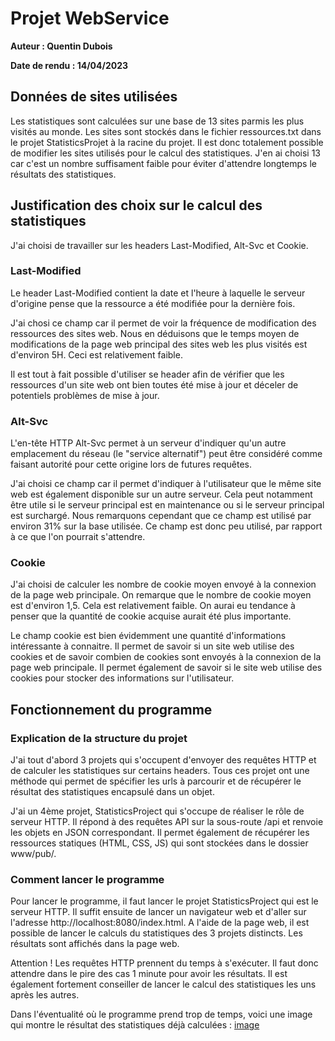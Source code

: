 # Projet WebService

**Auteur : Quentin Dubois**

**Date de rendu : 14/04/2023**

## Données de sites utilisées
Les statistiques sont calculées sur une base de 13 sites parmis les plus visités au monde. Les sites sont stockés dans le fichier ressources.txt dans le projet StatisticsProjet à la racine du projet. Il est donc totalement possible de modifier les sites utilisés pour le calcul des statistiques. J'en ai choisi 13 car c'est un nombre suffisament faible pour éviter d'attendre longtemps le résultats des statistiques.

## Justification des choix sur le calcul des statistiques

J'ai choisi de travailler sur les headers Last-Modified, Alt-Svc et Cookie.

### Last-Modified
Le header Last-Modified contient la date et l'heure à laquelle le serveur d'origine pense que la ressource a été modifiée pour la dernière fois.

J'ai chosi ce champ car il permet de voir la fréquence de modification des ressources des sites web. Nous en déduisons que le temps moyen de modifications de la page web principal des sites web les plus visités est d'environ 5H. Ceci est relativement faible. 

Il est tout à fait possible d'utiliser se header afin de vérifier que les ressources d'un site web ont bien toutes été mise à jour et déceler de potentiels problèmes de mise à jour.

### Alt-Svc
L'en-tête HTTP Alt-Svc permet à un serveur d'indiquer qu'un autre emplacement du réseau (le "service alternatif") peut être considéré comme faisant autorité pour cette origine lors de futures requêtes.

J'ai choisi ce champ car il permet d'indiquer à l'utilisateur que le même site web est également disponible sur un autre serveur. Cela peut notamment être utile si le serveur principal est en maintenance ou si le serveur principal est surchargé. Nous remarquons cependant que ce champ est utilisé par environ 31% sur la base utilisée.
Ce champ est donc peu utilisé, par rapport à ce que l'on pourrait s'attendre.

### Cookie
J'ai choisi de calculer les nombre de cookie moyen envoyé à la connexion de la page web principale. On remarque que le nombre de cookie moyen est d'environ 1,5. Cela est relativement faible. On aurai eu tendance à penser que la quantité de cookie acquise aurait été plus importante.

Le champ cookie est bien évidemment une quantité d'informations intéressante à connaitre. Il permet de savoir si un site web utilise des cookies et de savoir combien de cookies sont envoyés à la connexion de la page web principale. Il permet également de savoir si le site web utilise des cookies pour stocker des informations sur l'utilisateur.

## Fonctionnement du programme

### Explication de la structure du projet

J'ai tout d'abord 3 projets qui s'occupent d'envoyer des requêtes HTTP et de calculer les statistiques sur certains headers. Tous ces projet ont une méthode qui permet de spécifier les urls à parcourir et de récupérer le résultat des statistiques encapsulé dans un objet.

J'ai un 4ème projet, StatisticsProject qui s'occupe de réaliser le rôle de serveur HTTP. Il répond à des requêtes API sur la sous-route /api et renvoie les objets en JSON correspondant. Il permet également de récupérer les ressources statiques (HTML, CSS, JS) qui sont stockées dans le dossier www/pub/.

### Comment lancer le programme

Pour lancer le programme, il faut lancer le projet StatisticsProject qui est le serveur HTTP. Il suffit ensuite de lancer un navigateur web et d'aller sur l'adresse http://localhost:8080/index.html. A l'aide de la page web, il est possible de lancer le calculs du statistiques des 3 projets distincts. Les résultats sont affichés dans la page web.

Attention ! Les requêtes HTTP prennent du temps à s'exécuter. Il faut donc attendre dans le pire des cas 1 minute pour avoir les résultats. Il est également fortement conseiller de lancer le calcul des statistiques les uns après les autres.

Dans l'éventualité où le programme prend trop de temps, voici une image qui montre le résultat des statistiques déjà calculées :
[image](./img/statisticsComputed.png)


